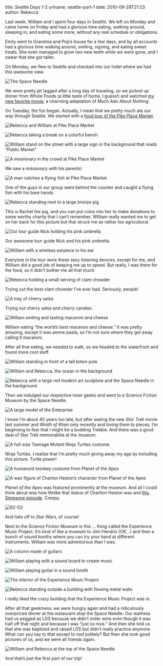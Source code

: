 title: Seattle Days 1-2
urlname: seattle-part-1
date: 2010-09-28T21:23
author: Rebecca

Last week, William and I spent four days in Seattle. We left on Monday and came
home on Friday and had a glorious time eating, walking around, sleeping in, and
eating some more, without any real schedule or obligations.

Emily went to Grandma and Pop&#x02bc;s house for a few days, and by all accounts
had a glorious time walking around, smiling, signing, and eating sweet treats.
She even managed to grow two new teeth while we were gone, and I swear that she
got taller.

On Monday, we flew to Seattle and checked into our hotel where we had this
awesome view.

![The Space Needle][a]

[a]: {static}/images/2010-09-20-seattle-01.jpg

We were pretty jet lagged after a long day of traveling, so we picked up dinner
from Whole Foods (a little taste of home, I guess!) and watched [my new favorite
movie][b], a charming adaptation of *Much Ado About Nothing*.

[b]: https://en.wikipedia.org/wiki/ShakespeaRe-Told#Much_Ado_About_Nothing

On Tuesday, the fun began. Actually, I mean that we pretty much ate our way
through Seattle. We started with a [food tour of the Pike Place Market][c].

[c]: https://web.archive.org/web/20101230024739/http://www.savorseattletours.com/pages/25-Pike_Place_Market_Food_Cultural_Tour

![Rebecca and William at Pike Place Market][d]

[d]: {static}/images/2010-09-21-seattle-01.jpg


![Rebecca taking a break on a colorful bench][e]

[e]: {static}/images/2010-09-21-seattle-02.jpg

![William stand on the street with a large sign in the background that reads &ldquo;Public Market&rdquo;][f]

[f]: {static}/images/2010-09-21-seattle-03.jpg

![A missionary in the crowd at Pike Place Market][g]

[g]: {static}/images/2010-09-21-seattle-04.jpg

We saw a missionary with his parents!

![A man catches a flying fish at Pike Place Market][h]

[h]: {static}/images/2010-09-21-seattle-05.jpg

One of the guys in our group went behind the counter and caught a flying fish
with his bare hands.

![Rebecca standing next to a large bronze pig][i]

[i]: {static}/images/2010-09-21-seattle-06.jpg

This is Rachel the pig, and you can put coins into her to make donations to some
worthy charity that I can&#x02bc;t remember. William really wanted me to get on
her back for this picture but that struck me as rather too agricultural.

![Our tour guide Nick holding his pink umbrella][j]

[j]: {static}/images/2010-09-21-seattle-07.jpg

Our awesome tour guide Nick and his pink umbrella.

![William with a wireless earpiece in his ear][k]

[k]: {static}/images/2010-09-21-seattle-08.jpg

Everyone in the tour wore these sexy listening devices, except for me, and
William did a good job of keeping me up to speed. But really, I was there for
the food, so it didn&#x02bc;t bother me all that much.

![Rebecca holding a small serving of clam chowder][l]

[l]: {static}/images/2010-09-21-seattle-09.jpg

Trying out the best clam chowder I&#x02bc;ve ever had. Seriously, people!

![A tray of cherry salsa][m]

[m]: {static}/images/2010-09-21-seattle-10.jpg

Trying out cherry salsa and cherry candies.

![William smiling and tasting macaroni and cheese][n]

[n]: {static}/images/2010-09-21-seattle-11.jpg

William eating &ldquo;the world&#x02bc;s best macaroni and cheese.&rdquo; It was
pretty amazing, except it was penne pasta, so I&#x02bc;m not sure where they get
away calling it macaroni.

After all that eating, we needed to walk, so we headed to the waterfront and
found more cool stuff.

![William standing in front of a tall totem pole][o]

[o]: {static}/images/2010-09-21-seattle-12.jpg

![William and Rebecca, the ocean in the background][p]

[p]: {static}/images/2010-09-21-seattle-13.jpg


![Rebecca with a large red modern art sculpture and the Space Needle in the background][q]

[q]: {static}/images/2010-09-21-seattle-14.jpg

Then we indulged our respective inner geeks and went to a Science Fiction Museum
by the Space Needle.

![A large model of the Enterprise][r]

[r]: {static}/images/2010-09-21-seattle-15.jpg

I know I&#x02bc;m about 40 years too late, but after seeing the new *Star Trek*
movie last summer and *Wrath of Khan* only recently and *loving* them to pieces,
I&#x02bc;m beginning to fear that I might be a budding Trekkie. And there was a
good deal of Star Trek memorabilia at the museum.

![A full-size Teenage Mutant Ninja Turtles costume][s]

[s]: {static}/images/2010-09-21-seattle-16.jpg

Ninja Turtles. I realize that I&#x02bc;m pretty much giving away my age by
including this picture. Turtle power!

![A humanoid monkey costume from Planet of the Apes][t]

[t]: {static}/images/2010-09-21-seattle-17.jpg

![A wax figure of Charton Heston&#x02bc;s character from Planet of the Apes][u]

[u]: {static}/images/2010-09-21-seattle-18.jpg

*Planet of the Apes* was featured prominently at the museum. And all I could
think about was how lifelike that statue of Charlton Heston was and [this
Simpsons episode][v]. Creepy.

[v]: https://en.wikipedia.org/wiki/A_Fish_Called_Selma

![R2-D2][w]

[w]: {static}/images/2010-09-21-seattle-19.jpg

And hats off to *Star Wars*, of course!

Next to the Science Fiction Museum is this &hellip; thing called the Experience
Music Project. It&#x02bc;s kind of like a museum to Jimi Hendrix (OK&hellip;)
and then a bunch of sound booths where you can try your hand at different
instruments. William was more adventurous than I was.

![A column made of guitars][x]

[x]: {static}/images/2010-09-21-seattle-20.jpg

![William playing with a sound board to create music][y]

[y]: {static}/images/2010-09-21-seattle-21.jpg

![William playing guitar in a sound booth][z]

[z]: {static}/images/2010-09-21-seattle-22.jpg

![The interior of the Experience Music Project][aa]

[aa]: {static}/images/2010-09-21-seattle-23.jpg

![Rebecca standing outside a building with flowing metal walls][ab]

[ab]: {static}/images/2010-09-21-seattle-24.jpg

I really liked the crazy building that the Experience Music Project was in.

After all that geekiness, we were hungry again and had a ridiculously overpriced
dinner at the restaurant atop the Space Needle. Our waitress had us pegged as
LDS because we didn&#x02bc;t order wine even though it was half off that night
and because I was &ldquo;just so nice.&rdquo; And then she told us that she was
baptized and raised LDS but didn&#x02bc;t really practice anymore. What can you
say to that except to nod politely? But then she took good pictures of us, and
we were all friends again.

![William and Rebecca at the top of the Space Needle][ac]

[ac]: {static}/images/2010-09-21-seattle-25.jpg

And that&#x02bc;s just the first part of our trip!
